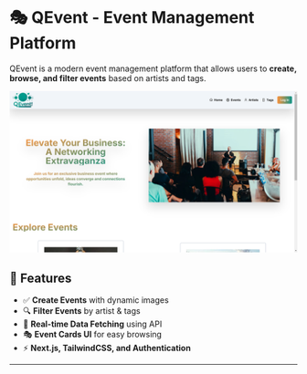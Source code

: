 # 🎭 QEvent - Event Management Platform

QEvent is a modern event management platform that allows users to **create, browse, and filter events** based on artists and tags.

![QEvent Preview](Screenshot/home.png)

## 🚀 Features

- ✅ **Create Events** with dynamic images  
- 🔍 **Filter Events** by artist & tags  
- 🔄 **Real-time Data Fetching** using API  
- 🎭 **Event Cards UI** for easy browsing  
- ⚡ **Next.js, TailwindCSS, and Authentication**

---

